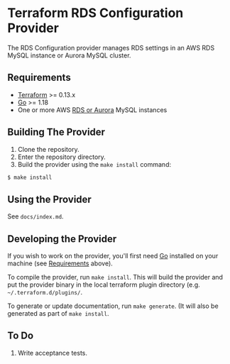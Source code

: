 # Terraform RDS Configuration Provider

  The RDS Configuration provider manages RDS settings in an AWS RDS MySQL
  instance or Aurora MySQL cluster.

## Requirements

- [Terraform](https://www.terraform.io/downloads.html) >= 0.13.x
- [Go](https://golang.org/doc/install) >= 1.18
- One or more AWS [RDS or Aurora](https://console.aws.amazon.com/rds/home) MySQL
  instances

## Building The Provider

1. Clone the repository.
2. Enter the repository directory.
3. Build the provider using the `make install` command:
```sh
$ make install
```

## Using the Provider

See `docs/index.md`.

## Developing the Provider

If you wish to work on the provider, you'll first need
[Go](http://www.golang.org) installed on your machine (see
[Requirements](#requirements) above).

To compile the provider, run `make install`. This will build the provider and
put the provider binary in the local terraform plugin directory
(e.g. `~/.terraform.d/plugins/`.

To generate or update documentation, run `make generate`. (It will also be
generated as part of `make install`.

## To Do

1. Write acceptance tests.

